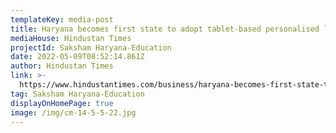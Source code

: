 ```yaml
---
templateKey: media-post
title: Haryana becomes first state to adopt tablet-based personalised learning
mediaHouse: Hindustan Times
projectId: Saksham Haryana-Education
date: 2022-05-09T08:52:14.861Z
author: Hindustan Times
link: >-
  https://www.hindustantimes.com/business/haryana-becomes-first-state-to-adopt-tablet-based-personalised-learning-101651765448648.html
tag: Saksham Haryana-Education
displayOnHomePage: true
image: /img/cm-14-5-5-22.jpg
---
```


